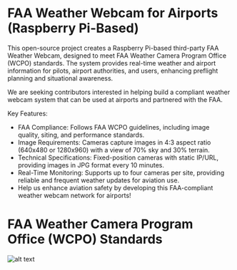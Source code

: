 # FAA Weather Webcam for Airports (Raspberry Pi-Based)
This open-source project creates a Raspberry Pi-based third-party FAA Weather Webcam, designed to meet FAA Weather Camera Program Office (WCPO) standards. The system provides real-time weather and airport information for pilots, airport authorities, and users, enhancing preflight planning and situational awareness.

We are seeking contributors interested in helping build a compliant weather webcam system that can be used at airports and partnered with the FAA.

Key Features:
- FAA Compliance: Follows FAA WCPO guidelines, including image quality, siting, and performance standards.
- Image Requirements: Cameras capture images in 4:3 aspect ratio (640x480 or 1280x960) with a view of 70% sky and 30% terrain.
- Technical Specifications: Fixed-position cameras with static IP/URL, providing images in JPG format every 10 minutes.
- Real-Time Monitoring: Supports up to four cameras per site, providing reliable and frequent weather updates for aviation use.
- Help us enhance aviation safety by developing this FAA-compliant weather webcam network for airports!

# FAA Weather Camera Program Office (WCPO) Standards
![alt text](https://github.com/[username]/[reponame]/blob/[branch]/image.jpg?raw=true)
